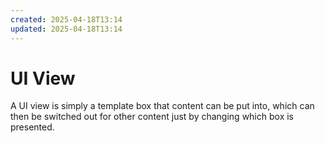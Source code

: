 ```yaml
---
created: 2025-04-18T13:14
updated: 2025-04-18T13:14
---
```


# UI View

A UI view is simply a template box that content can be put into, which can then be switched out for other content just by changing which box is presented.
